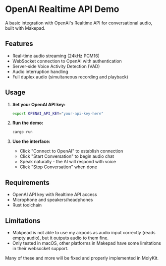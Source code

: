 # OpenAI Realtime API Demo

A basic integration with OpenAI's Realtime API for conversational audio, built with Makepad.

## Features

- Real-time audio streaming (24kHz PCM16)
- WebSocket connection to OpenAI with authentication
- Server-side Voice Activity Detection (VAD)
- Audio interruption handling
- Full duplex audio (simultaneous recording and playback)

## Usage

1. **Set your OpenAI API key:**
   ```bash
   export OPENAI_API_KEY="your-api-key-here"
   ```

2. **Run the demo:**
   ```bash
   cargo run
   ```

3. **Use the interface:**
   - Click "Connect to OpenAI" to establish connection
   - Click "Start Conversation" to begin audio chat
   - Speak naturally - the AI will respond with voice
   - Click "Stop Conversation" when done

## Requirements

- OpenAI API key with Realtime API access
- Microphone and speakers/headphones
- Rust toolchain

## Limitations

- Makpead is not able to use my airpods as audio input correctly (reads empty audio), but it outputs audio to them fine.
- Only tested in macOS, other platforms in Makepad have some limitations in their websocket support.

Many of these and more will be fixed and properly implemented in MolyKit. 
